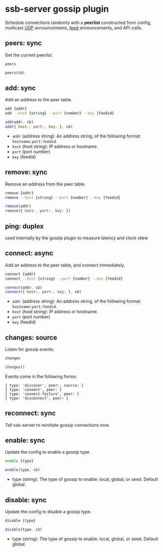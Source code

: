 # ssb-server gossip plugin

Schedule connections randomly with a **peerlist** constructed from config, multicast [UDP](https://ssbc.github.io/scuttlebutt-protocol-guide/#discovery) announcements, [feed](https://ssbc.github.io/scuttlebutt-protocol-guide/#feeds) announcements, and API-calls.

## peers: sync

Get the current peerlist.

```bash
peers
```

```js
peers(cb)
```

## add: sync

Add an address to the peer table.

```bash
add {addr}
add --host {string} --port {number} --key {feedid}
```

```js
add(addr, cb)
add({ host:, port:, key: }, cb)
```

 - `addr` (address string): An address string, of the following format: `hostname:port:feedid`.
 - `host` (host string): IP address or hostname.
 - `port` (port number)
 - `key` (feedid)

## remove: sync

Remove an address from the peer table.

```bash
remove {addr}
remove --host {string} --port {number} --key {feedid}
```

```js
remove(addr)
remove({ host:, port:, key: })
```

## ping: duplex

used internally by the gossip plugin to measure latency and clock skew

## connect: async

Add an address to the peer table, and connect immediately.

```bash
connect {addr}
connect --host {string} --port {number} --key {feedid}
```

```js
connect(addr, cb)
connect({ host:, port:, key: }, cb)
```

 - `addr` (address string): An address string, of the following format: `hostname:port:feedid`.
 - `host` (host string): IP address or hostname.
 - `port` (port number)
 - `key` (feedid)


## changes: source

Listen for gossip events.

```bash
changes
```

```js
changes()
```

Events come in the following forms:

```
{ type: 'discover', peer:, source: }
{ type: 'connect', peer: }
{ type: 'connect-failure', peer: }
{ type: 'disconnect', peer: }
```

## reconnect: sync

Tell ssb-server to reinitiate gossip connections now.


## enable: sync

Update the config to enable a gossip type.

```bash
enable {type}
```
```js
enable(type, cb)
```

 - type (string): The type of gossip to enable: local, global, or seed. Default
     global.


## disable: sync

Update the config to disable a gossip type.

```bash
disable {type}
```
```js
disable(type, cb)
```

 - type (string): The type of gossip to enable: local, global, or seed. Default
     global.
